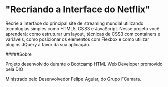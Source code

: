 # "Recriando a Interface do Netflix" 


Recrie a interface do principal site de streaming mundial utilizando tecnologias simples como HTML5, CSS3 e JavaScript. Nesse projeto você aprenderá: como estruturar um layout, técnicas de CSS3 com containers e variáveis, como posicionar os elementos com Flexbox e como utilizar plugins JQuery a favor da sua aplicação.


#####Sobre

Projeto desenvolvido durante o Bootcamp HTML Web Developer promovido pela DIO

Ministrado pelo Desenvolvedor Felipe Aguiar, do Grupo FCamara.

